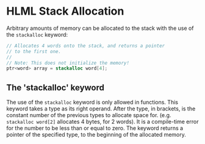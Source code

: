 # HLML Stack Allocation

Arbitrary amounts of memory can be allocated to the stack with the use of the `stackalloc` keyword:

```csharp
// Allocates 4 words onto the stack, and returns a pointer
// to the first one.
//
// Note: This does not initialize the memory!
ptr<word> array = stackalloc word[4];
```

## The 'stackalloc' keyword

The use of the `stackalloc` keyword is only allowed in functions. This keyword takes a type as its right operand. After the type, in brackets, is the constant number of the previous types to allocate space for. (e.g. `stackalloc word[2]` allocates 4 bytes, for 2 words). It is a compile-time error for the number to be less than or equal to zero. The keyword returns a pointer of the specified type, to the beginning of the allocated memory.
